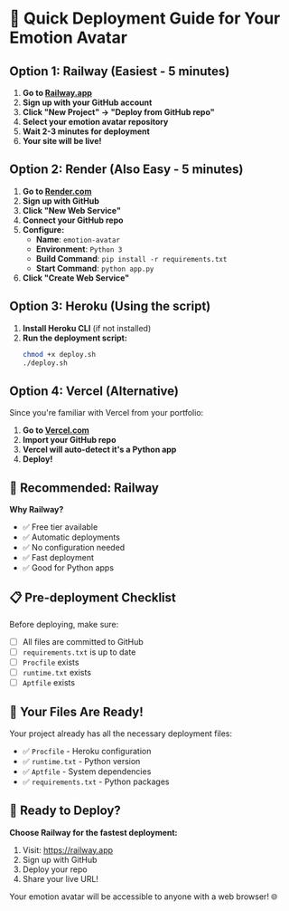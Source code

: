 # 🚀 Quick Deployment Guide for Your Emotion Avatar

## Option 1: Railway (Easiest - 5 minutes)

1. **Go to [Railway.app](https://railway.app)**
2. **Sign up with your GitHub account**
3. **Click "New Project" → "Deploy from GitHub repo"**
4. **Select your emotion avatar repository**
5. **Wait 2-3 minutes for deployment**
6. **Your site will be live!**

## Option 2: Render (Also Easy - 5 minutes)

1. **Go to [Render.com](https://render.com)**
2. **Sign up with GitHub**
3. **Click "New Web Service"**
4. **Connect your GitHub repo**
5. **Configure:**
   - **Name**: `emotion-avatar`
   - **Environment**: `Python 3`
   - **Build Command**: `pip install -r requirements.txt`
   - **Start Command**: `python app.py`
6. **Click "Create Web Service"**

## Option 3: Heroku (Using the script)

1. **Install Heroku CLI** (if not installed)
2. **Run the deployment script:**
   ```bash
   chmod +x deploy.sh
   ./deploy.sh
   ```

## Option 4: Vercel (Alternative)

Since you're familiar with Vercel from your portfolio:

1. **Go to [Vercel.com](https://vercel.com)**
2. **Import your GitHub repo**
3. **Vercel will auto-detect it's a Python app**
4. **Deploy!**

## 🎯 Recommended: Railway

**Why Railway?**
- ✅ Free tier available
- ✅ Automatic deployments
- ✅ No configuration needed
- ✅ Fast deployment
- ✅ Good for Python apps

## 📋 Pre-deployment Checklist

Before deploying, make sure:

- [ ] All files are committed to GitHub
- [ ] `requirements.txt` is up to date
- [ ] `Procfile` exists
- [ ] `runtime.txt` exists
- [ ] `Aptfile` exists

## 🔗 Your Files Are Ready!

Your project already has all the necessary deployment files:
- ✅ `Procfile` - Heroku configuration
- ✅ `runtime.txt` - Python version
- ✅ `Aptfile` - System dependencies
- ✅ `requirements.txt` - Python packages

## 🚀 Ready to Deploy?

**Choose Railway for the fastest deployment:**

1. Visit: https://railway.app
2. Sign up with GitHub
3. Deploy your repo
4. Share your live URL!

Your emotion avatar will be accessible to anyone with a web browser! 🌐 